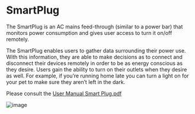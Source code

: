 # SmartPlug

The SmartPlug is an AC mains feed-through (similar to a power bar) that monitors power consumption and gives user access to turn it on/off remotely. 

The SmartPlug enables users to gather data surrounding their power use. With this information, they are able to make decisions as to connect and disconnect their devices remotely in order to be as energy conscious as they desire. Users gain the ability to turn on their outlets when they desire as well. For example, if you’re running home late you can turn a light on for your pet to make sure they aren’t left in the dark.

Please consult the 
[User Manual Smart Plug.pdf](https://github.com/mdkaba/SmartPlug/files/15139938/User.Manual.Smart.Plug.pdf)

![image](https://github.com/mdkaba/SmartPlug/assets/23130811/0f1a4565-8985-435b-9ca6-339a81ee7cb5)
